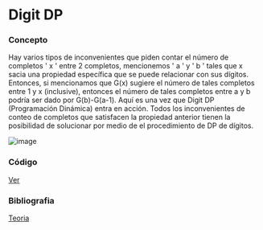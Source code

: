 # Digit DP

### Concepto
Hay varios tipos de inconvenientes que piden contar el número de completos ' x ' entre 2 completos, mencionemos ' a ' y ' b ' tales que x sacia una propiedad específica que se puede relacionar con sus dígitos. Entonces, si mencionamos que G(x) sugiere el número de tales completos entre 1 y x (inclusive), entonces el número de tales completos entre a y b podría ser dado por G(b)-G(a-1). Aquí es una vez que Digit DP (Programación Dinámica) entra en acción. Todos los inconvenientes de conteo de completos que satisfacen la propiedad anterior tienen la posibilidad de solucionar por medio de el procedimiento de DP de dígitos. 

![image](https://user-images.githubusercontent.com/102009436/196329463-b3df9daf-7998-4650-8c5b-311fa78b9e3b.png)


### Código
[Ver](https://github.com/Lagunator/Algoritmica/blob/main/Dynamic%20Programming/Digit%20DP/CodigoDDP.cpp)

### Bibliografia 
[Teoria](https://www.geeksforgeeks.org/number-n-digits-non-decreasing-integers/)
